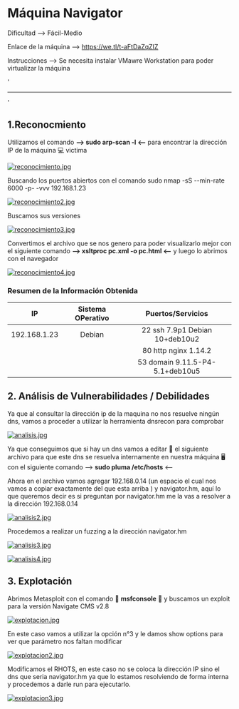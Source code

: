 # Máquina Navigator

Dificultad --> Fácil-Medio 

Enlace de la máquina --> https://we.tl/t-aFtDaZqZIZ

Instrucciones --> Se necesita instalar VMawre Workstation para poder virtualizar la máquina

'

-------------------------------------------------------------------------------------------------------------------------------------------------------------------

'

## 1.Reconocmiento

Utilizamos el comando **--> sudo arp-scan -l <--** para encontrar la dirección IP de la máquina 💻 victima

[![reconocimiento.jpg](https://i.postimg.cc/YjcN4DjD/reconocimiento.jpg)](https://postimg.cc/MfDfND71)


Buscando los puertos abiertos con el comando sudo nmap -sS --min-rate 6000 -p- -vvv 192.168.1.23


[![reconocimiento2.jpg](https://i.postimg.cc/bJsFkMNq/reconocimiento2.jpg)](https://postimg.cc/2bNwf0Zt)


Buscamos sus versiones


[![reconocimiento3.jpg](https://i.postimg.cc/vT7jZnZn/reconocimiento3.jpg)](https://postimg.cc/wRvFW7Jx)


Convertimos el archivo que se nos genero para poder visualizarlo mejor con el siguiente comando **--> xsltproc pc.xml -o pc.html <--** y luego lo abrimos con el navegador


[![reconocimiento4.jpg](https://i.postimg.cc/rwckL8g3/reconocimiento4.jpg)](https://postimg.cc/vcPjrwJt)


### Resumen de la Información Obtenida

|IP             | Sistema OPerativo | Puertos/Servicios                   | 
|:------------: |:-----------------:| :----------------------------------:| 
| 192.168.1.23  | Debian            | 22 ssh 7.9p1 Debian 10+deb10u2      |
|               |                   | 80 http nginx 1.14.2                |
|               |                   | 53 domain 9.11.5-P4-5.1+deb10u5     |



## 2. Análisis de Vulnerabilidades / Debilidades

Ya que al consultar la dirección ip de la maquina no nos resuelve ningún dns, vamos a proceder a utilizar la herramienta dnsrecon para comprobar 

[![analisis.jpg](https://i.postimg.cc/PJQkC952/analisis.jpg)](https://postimg.cc/RJhY8PfH)


Ya que conseguimos que si hay un dns vamos a editar 📝 el siguiente archivo para que este dns se resuelva internamente en nuestra máquina 🖥️ con el siguiente comando --> **sudo pluma /etc/hosts** <--

Ahora en el archivo vamos agregar 192.168.0.14 (un espacio el cual nos vamos a copiar exactamente del que esta arriba ) y navigator.hm, aquí lo que queremos decir es si preguntan por navigator.hm me la vas a resolver a la dirección 192.168.0.14

[![analisis2.jpg](https://i.postimg.cc/1X9jjtyr/analisis2.jpg)](https://postimg.cc/sQNmB3QM)


Procedemos a realizar un fuzzing a la dirección navigator.hm

[![analisis3.jpg](https://i.postimg.cc/pTXjchmZ/analisis3.jpg)](https://postimg.cc/v1kDcmLg)


[![analisis4.jpg](https://i.postimg.cc/d0v1V6Km/analisis4.jpg)](https://postimg.cc/4YLZ8zym)


## 3. Explotación

Abrimos Metasploit con el comando  **msfconsole**  y buscamos un exploit para la versión Navigate CMS v2.8

[![explotacion.jpg](https://i.postimg.cc/BnfYtL7B/explotacion.jpg)](https://postimg.cc/8jwB05S7)


En este caso vamos a utilizar la opción n°3 y le damos show options para ver que parámetro nos faltan modificar


[![explotacion2.jpg](https://i.postimg.cc/L8r1mLym/explotacion2.jpg)](https://postimg.cc/qNxRLhVF)


Modificamos el RHOTS, en este caso no se coloca la dirección IP sino el dns que seria navigator.hm ya que lo estamos resolviendo de forma interna y procedemos a darle run para ejecutarlo.


[![explotacion3.jpg](https://i.postimg.cc/2y8q0w57/explotacion3.jpg)](https://postimg.cc/TLFYwngK)


